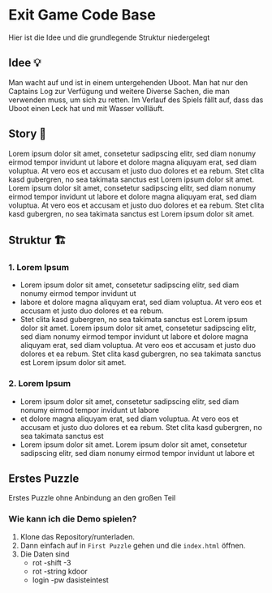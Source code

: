 # Exit Game Code Base
Hier ist die Idee und die grundlegende Struktur niedergelegt

## Idee 💡
Man wacht auf und ist in einem untergehenden Uboot. Man hat nur den Captains Log zur Verfügung und weitere Diverse Sachen, die man verwenden muss, um sich zu retten. Im Verlauf des Spiels fällt auf, dass das Uboot einen Leck hat und mit Wasser vollläuft. 

## Story 📝
Lorem ipsum dolor sit amet, consetetur sadipscing elitr, sed diam nonumy eirmod tempor invidunt ut labore et dolore magna aliquyam erat, sed diam voluptua. At vero eos et accusam et justo duo dolores et ea rebum. Stet clita kasd gubergren, no sea takimata sanctus est Lorem ipsum dolor sit amet. Lorem ipsum dolor sit amet, consetetur sadipscing elitr, sed diam nonumy eirmod tempor invidunt ut labore et dolore magna aliquyam erat, sed diam voluptua. At vero eos et accusam et justo duo dolores et ea rebum. Stet clita kasd gubergren, no sea takimata sanctus est Lorem ipsum dolor sit amet.

## Struktur 🏗️
### 1. Lorem Ipsum
- Lorem ipsum dolor sit amet, consetetur sadipscing elitr, sed diam nonumy eirmod tempor invidunt ut
- labore et dolore magna aliquyam erat, sed diam voluptua. At vero eos et accusam et justo duo dolores et ea rebum.
- Stet clita kasd gubergren, no sea takimata sanctus est Lorem ipsum dolor sit amet. Lorem ipsum dolor sit amet, consetetur sadipscing elitr, sed diam nonumy eirmod tempor invidunt ut labore et dolore magna aliquyam erat, sed diam voluptua. At vero eos et accusam et justo duo dolores et ea rebum. Stet clita kasd gubergren, no sea takimata sanctus est Lorem ipsum dolor sit amet.
### 2. Lorem Ipsum
- Lorem ipsum dolor sit amet, consetetur sadipscing elitr, sed diam nonumy eirmod tempor invidunt ut labore
- et dolore magna aliquyam erat, sed diam voluptua. At vero eos et accusam et justo duo dolores et ea rebum. Stet clita kasd gubergren, no sea takimata sanctus est
- Lorem ipsum dolor sit amet. Lorem ipsum dolor sit amet, consetetur sadipscing elitr, sed diam nonumy eirmod tempor invidunt ut labore et 

## Erstes Puzzle
Erstes Puzzle ohne Anbindung an den großen Teil
### Wie kann ich die Demo spielen?
1. Klone das Repository/runterladen.
2. Dann einfach auf in `First Puzzle` gehen und die `index.html` öffnen.
3. Die Daten sind
   - rot -shift -3
   - rot -string kdoor
   - login -pw dasisteintest
